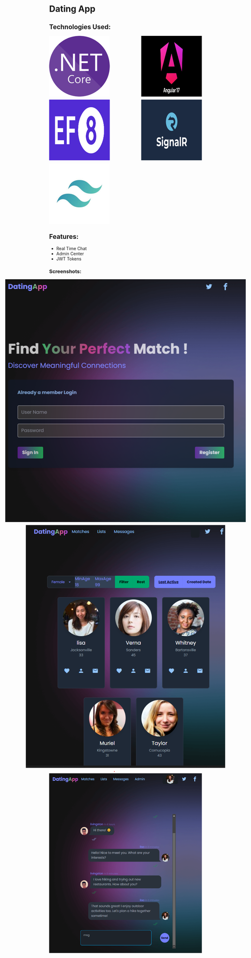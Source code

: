 # Dating App

## Technologies Used:

<div style="display: flex; flex-wrap: wrap; justify-content: space-between; gap: 10px;">
    <img src="./netCore.png" alt="netCore8" style="width: 200px; height: 200px;">
    <img src="./Angular.png" alt="Angular" style="width: 200px; height: 200px;">
    <img src="./ef8.png" alt="EF8" style="width: 200px; height: 200px;">
    <img src="./SignalR.jpg" alt="SignalR" style="width: 200px; height: 200px;">
    <img src="./tailwind.png" alt="Tailwind" style="width: 200px; height: 200px;">
</div>

## Features:

- Real Time Chat
- Admin Center
- JWT Tokens

### Screenshots:

<div style="display: flex; flex-wrap: wrap; justify-content: center; align-items: center; gap: 10px;">
    <img src="./1.png" alt="netCore8" style="max-width: 800px; max-height: 800px;">
    <img src="./2.png" alt="netCore8" style="max-width: 800px; max-height: 800px;">
    <img src="./3.png" alt="netCore8" style="width: 600px; height: 600px;">
</div>
